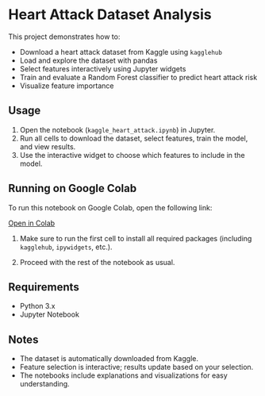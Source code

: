# Heart Attack Dataset Analysis

This project demonstrates how to:

- Download a heart attack dataset from Kaggle using `kagglehub`
- Load and explore the dataset with pandas
- Select features interactively using Jupyter widgets
- Train and evaluate a Random Forest classifier to predict heart attack risk
- Visualize feature importance

## Usage

1. Open the notebook (`kaggle_heart_attack.ipynb`) in Jupyter.
2. Run all cells to download the dataset, select features, train the model, and view results.
3. Use the interactive widget to choose which features to include in the model.

## Running on Google Colab

To run this notebook on Google Colab, open the following link:

[Open in Colab](https://colab.research.google.com/drive/1hyKD6MllPjuVYbZrhMmAwCBdREcGekyR?usp=sharing)

1. Make sure to run the first cell to install all required packages (including `kagglehub`, `ipywidgets`, etc.).

2. Proceed with the rest of the notebook as usual.

## Requirements

- Python 3.x
- Jupyter Notebook

## Notes

- The dataset is automatically downloaded from Kaggle.
- Feature selection is interactive; results update based on your selection.
- The notebooks include explanations and visualizations for easy understanding.
